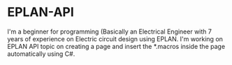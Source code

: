 # EPLAN-API
I'm a beginner for programming (Basically an Electrical Engineer with 7 years of experience on Electric circuit design using EPLAN. I'm working on EPLAN API topic on creating a page and insert the *.macros inside the page automatically using C#.
